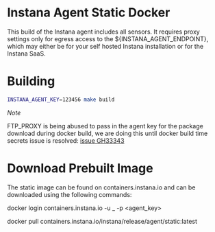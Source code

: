 Instana Agent Static Docker
===========================

This build of the Instana agent includes all sensors. It requires proxy settings only for egress access to the ${INSTANA_AGENT_ENDPOINT}, which may either be for your self hosted Instana installation or for the Instana SaaS.

Building
========

```sh
INSTANA_AGENT_KEY=123456 make build
```

*Note*

FTP_PROXY is being abused to pass in the agent key for the package download during docker build, we are doing this until docker build time secrets issue is resolved: [issue GH33343](https://github.com/moby/moby/issues/33343)

Download Prebuilt Image
=======================

The static image can be found on containers.instana.io and can be downloaded using the following commands:

docker login containers.instana.io -u _ -p <agent_key>

docker pull containers.instana.io/instana/release/agent/static:latest
